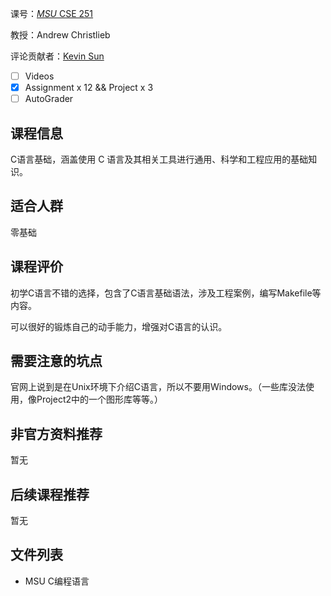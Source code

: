 课号：[*MSU* CSE 251](https://www.cse.msu.edu/~cse251/index.html)

教授：Andrew Christlieb

评论贡献者：[Kevin Sun](https://github.com/xmchxup)

- [ ] Videos
- [x] Assignment x 12 && Project x 3
- [ ] AutoGrader 

## 课程信息

C语言基础，涵盖使用 C 语言及其相关工具进行通用、科学和工程应用的基础知识。

## 适合人群

零基础

## 课程评价

初学C语言不错的选择，包含了C语言基础语法，涉及工程案例，编写Makefile等内容。

可以很好的锻炼自己的动手能力，增强对C语言的认识。


## 需要注意的坑点

官网上说到是在Unix环境下介绍C语言，所以不要用Windows。（一些库没法使用，像Project2中的一个图形库等等。）

## 非官方资料推荐

暂无

## 后续课程推荐

暂无


## 文件列表

- MSU C编程语言
